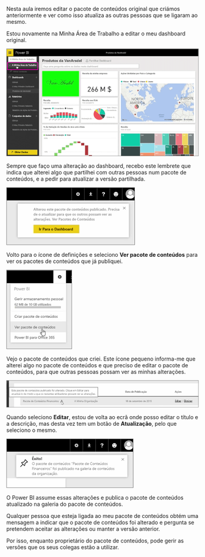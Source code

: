 Nesta aula iremos editar o pacote de conteúdos original que criámos anteriormente e ver como isso atualiza as outras pessoas que se ligaram ao mesmo.

Estou novamente na Minha Área de Trabalho a editar o meu dashboard original.

![Partilhar e colaborar no Power BI](./media/6-4-update-content-pack/pbi_learn06_04myworkspace.png)

Sempre que faço uma alteração ao dashboard, recebo este lembrete que indica que alterei algo que partilhei com outras pessoas num pacote de conteúdos, e a pedir para atualizar a versão partilhada.

![Partilhar e colaborar no Power BI](./media/6-4-update-content-pack/pbi_learn06_04uvmadechanges.png)

Volto para o ícone de definições e seleciono **Ver pacote de conteúdos** para ver os pacotes de conteúdos que já publiquei.

![Partilhar e colaborar no Power BI](./media/6-4-update-content-pack/pbi_learn06_04viewcontpk.png)

Vejo o pacote de conteúdos que criei. Este ícone pequeno informa-me que alterei algo no pacote de conteúdos e que preciso de editar o pacote de conteúdos, para que outras pessoas possam ver as minhas alterações.

![Partilhar e colaborar no Power BI](./media/6-4-update-content-pack/pbi_learn06_04updatecontpk.png)

Quando seleciono **Editar**, estou de volta ao ecrã onde posso editar o título e a descrição, mas desta vez tem um botão de **Atualização**, pelo que seleciono o mesmo.

![Partilhar e colaborar no Power BI](./media/6-4-update-content-pack/pbi_learn06_04contpksuccess.png)

O Power BI assume essas alterações e publica o pacote de conteúdos atualizado na galeria do pacote de conteúdos.

Qualquer pessoa que esteja ligada ao meu pacote de conteúdos obtém uma mensagem a indicar que o pacote de conteúdos foi alterado e pergunta se pretendem aceitar as alterações ou manter a versão anterior.

Por isso, enquanto proprietário do pacote de conteúdos, pode gerir as versões que os seus colegas estão a utilizar.

